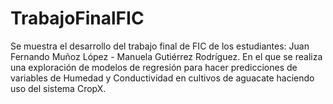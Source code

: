 # TrabajoFinalFIC
Se muestra el desarrollo del trabajo final de FIC de los estudiantes: Juan Fernando Muñoz López - Manuela Gutiérrez Rodríguez. En el que se realiza una exploración de modelos de regresión para hacer predicciones de variables de Humedad y Conductividad en cultivos de aguacate haciendo uso del sistema CropX.
